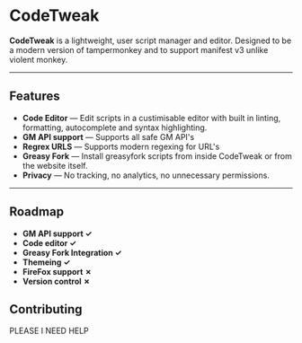 # CodeTweak

**CodeTweak** is a lightweight, user script manager and editor. Designed to be a modern version of tampermonkey and to support manifest v3 unlike violent monkey. 

---

## Features

- **Code Editor** — Edit scripts in a custimisable editor with built in linting, formatting, autocomplete and syntax highlighting. 
- **GM API support** — Supports all safe GM API's
- **Regrex URLS** — Supports modern regexing for URL's
- **Greasy Fork** — Install greasyfork scripts from inside CodeTweak or from the website itself.
- **Privacy** — No tracking, no analytics, no unnecessary permissions.
---

## Roadmap

- **GM API support ✓**
- **Code editor ✓**
- **Greasy Fork Integration ✓**
- **Themeing ✓**
- **FireFox support ✗**
- **Version control ✗**

## Contributing
PLEASE I NEED HELP
